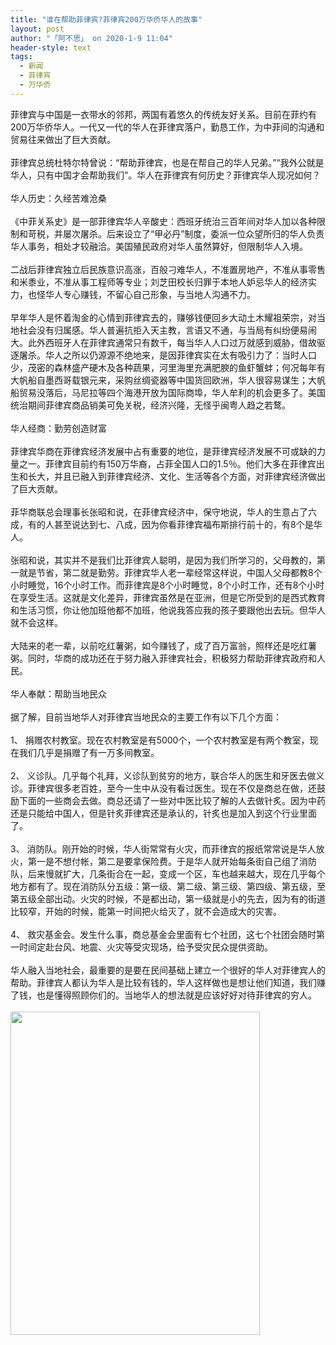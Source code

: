 ```yaml
---
title: "谁在帮助菲律宾?菲律宾200万华侨华人的故事"
layout: post
author: "「阿不思」 on 2020-1-9 11:04"
header-style: text
tags:
  - 新闻
  - 菲律宾
  - 万华侨
---
```


<head></head>
<body>
 <div align="left">
   菲律宾与中国是一衣带水的邻邦，两国有着悠久的传统友好关系。目前在菲约有200万华侨华人。一代又一代的华人在菲律宾落户，勤恳工作，为中菲间的沟通和贸易往来做出了巨大贡献。 
 </div>
 <br> 
 <div align="left">
   菲律宾总统杜特尔特曾说：“帮助菲律宾，也是在帮自己的华人兄弟。”“我外公就是华人，只有中国才会帮助我们”。华人在菲律宾有何历史？菲律宾华人现况如何？ 
 </div>
 <br> 
 <div align="left">
   华人历史：久经苦难沧桑 
 </div>
 <br> 
 <div align="left">
   《中菲关系史》是一部菲律宾华人辛酸史：西班牙统治三百年间对华人加以各种限制和苛税，并屡次屠杀。后来设立了“甲必丹”制度，委派一位众望所归的华人负责华人事务，相处才较融洽。美国殖民政府对华人虽然算好，但限制华人入境。 
 </div>
 <br> 
 <div align="left">
   二战后菲律宾独立后民族意识高涨，百般刁难华人，不准置房地产，不准从事零售和米黍业，不准从事工程师等专业；刘芝田校长归罪于本地人妒忌华人的经济实力，也怪华人专心赚钱，不留心自己形象，与当地人沟通不力。 
 </div>
 <br> 
 <div align="left">
   早年华人是怀着淘金的心情到菲律宾去的，赚够钱便回乡大动土木耀祖荣宗，对当地社会没有归属感。华人普遍抗拒入天主教，言语又不通，与当局有纠纷便易闹大。此外西班牙人在菲律宾通常只有数千，每当华人人口过万就感到威胁，借故驱逐屠杀。华人之所以仍源源不绝地来，是因菲律宾实在太有吸引力了：当时人口少，茂密的森林盛产硬木及各种蔬果，河里海里充满肥腴的鱼虾蟹蚌；何况每年有大帆船自墨西哥载银元来，采购丝绸瓷器等中国货回欧洲，华人很容易谋生；大帆船贸易没落后，马尼拉等四个海港开放为国际商埠，华人牟利的机会更多了。美国统治期间菲律宾商品销美可免关税，经济兴隆，无怪乎闽粤人趋之若鹜。 
 </div>
 <br> 
 <div align="left">
   华人经商：勤劳创造财富 
 </div>
 <br> 
 <div align="left">
   菲律宾华商在菲律宾经济发展中占有重要的地位，是菲律宾经济发展不可或缺的力量之一。菲律宾目前约有150万华裔，占菲全国人口的1.5％。他们大多在菲律宾出生和长大，并且已融入到菲律宾经济、文化、生活等各个方面，对菲律宾经济做出了巨大贡献。 
 </div>
 <br> 
 <div align="left">
   菲华商联总会理事长张昭和说，在菲律宾经济中，保守地说，华人的生意占了六成，有的人甚至说达到七、八成，因为你看菲律宾福布斯排行前十的，有8个是华人。 
 </div>
 <br> 
 <div align="left">
   张昭和说，其实并不是我们比菲律宾人聪明，是因为我们所学习的，父母教的，第一就是节省，第二就是勤劳。菲律宾华人老一辈经常这样说，中国人父母都教8个小时睡觉，16个小时工作。而菲律宾是8个小时睡觉，8个小时工作，还有8个小时在享受生活。这就是文化差异，菲律宾虽然是在亚洲，但是它所受到的是西式教育和生活习惯，你让他加班他都不加班，他说我答应我的孩子要跟他出去玩。但华人就不会这样。 
 </div>
 <br> 
 <div align="left">
   大陆来的老一辈，以前吃红薯粥，如今赚钱了，成了百万富翁，照样还是吃红薯粥。同时，华商的成功还在于努力融入菲律宾社会，积极努力帮助菲律宾政府和人民。 
 </div>
 <br> 
 <div align="left">
   华人奉献：帮助当地民众 
 </div>
 <br> 
 <div align="left">
   据了解，目前当地华人对菲律宾当地民众的主要工作有以下几个方面： 
 </div>
 <br> 
 <div align="left">
   1、 捐赠农村教室。现在农村教室是有5000个，一个农村教室是有两个教室，现在我们几乎是捐赠了有一万多间教室。 
 </div>
 <br> 
 <div align="left">
   2、 义诊队。几乎每个礼拜，义诊队到贫穷的地方，联合华人的医生和牙医去做义诊。菲律宾很多老百姓，至今一生中从没有看过医生。现在不仅是商总在做，还鼓励下面的一些商会去做。商总还请了一些对中医比较了解的人去做针炙。因为中药还是只能给中国人，但是针炙菲律宾还是承认的，针炙也是加入到这个行业里面了。 
 </div>
 <br> 
 <div align="left">
   3、 消防队。刚开始的时候，华人街常常有火灾，而菲律宾的报纸常常说是华人放火，第一是不想付帐，第二是要拿保险费。于是华人就开始每条街自己组了消防队，后来慢就扩大，几条街合在一起，变成一个区，车也越来越大，现在几乎每个地方都有了。现在消防队分五级：第一级、第二级、第三级、第四级、第五级，至第五级全部出动。火灾的时候，不是都出动，第一级就是小的先去，因为有的街道比较窄，开始的时候，能第一时间把火给灭了，就不会造成大的灾害。 
 </div>
 <br> 
 <div align="left">
   4、 救灾基金会。发生什么事，商总基金会里面有七个社团，这七个社团会随时第一时间定赴台风、地震、火灾等受灾现场，给予受灾民众提供资助。 
 </div>
 <br> 
 <div align="left">
   华人融入当地社会，最重要的是要在民间基础上建立一个很好的华人对菲律宾人的帮助。菲律宾人都认为华人是比较有钱的，华人这样做也是想让他们知道，我们赚了钱，也是懂得照顾你们的。当地华人的想法就是应该好好对待菲律宾的穷人。 
 </div>
 <br> 
 <div align="left"> 
  <img width="399" height="517" src="https://lh3.googleusercontent.com/Sb2W8WtS3qETfsGy0F8sF_m-7I_X3SIO1FuNmzTX4CzBL0y6VgvN4drX3B2blqcDBTBKSrqWmTy7NcogMdMA2YqST5v_pwJjmcQyyLAawEVNkb3i9EPRq6e5IRK-B6NfxhJCrWBW"> 
 </div>
 <br> 
 <br> 
 <br>
</body>


